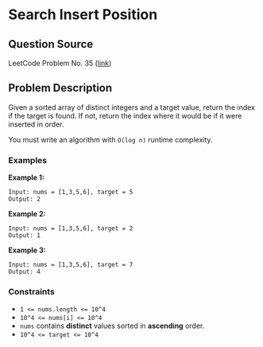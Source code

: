 # Search Insert Position

## Question Source

LeetCode Problem No. 35 ([link](https://leetcode.com/problems/search-insert-position/))

## Problem Description

Given a sorted array of distinct integers and a target value, return the index if the target is found. If not, return the index where it would be if it were inserted in order.

You must write an algorithm with `O(log n)` runtime complexity.

### Examples

**Example 1:**
```ignorelang
Input: nums = [1,3,5,6], target = 5
Output: 2
```

**Example 2:**
```ignorelang
Input: nums = [1,3,5,6], target = 2
Output: 1
```

**Example 3:**
```ignorelang
Input: nums = [1,3,5,6], target = 7
Output: 4
```

### Constraints

- `1 <= nums.length <= 10^4`
- `10^4 <= nums[i] <= 10^4`
- `nums` contains **distinct** values sorted in **ascending** order.
- `10^4 <= target <= 10^4`
